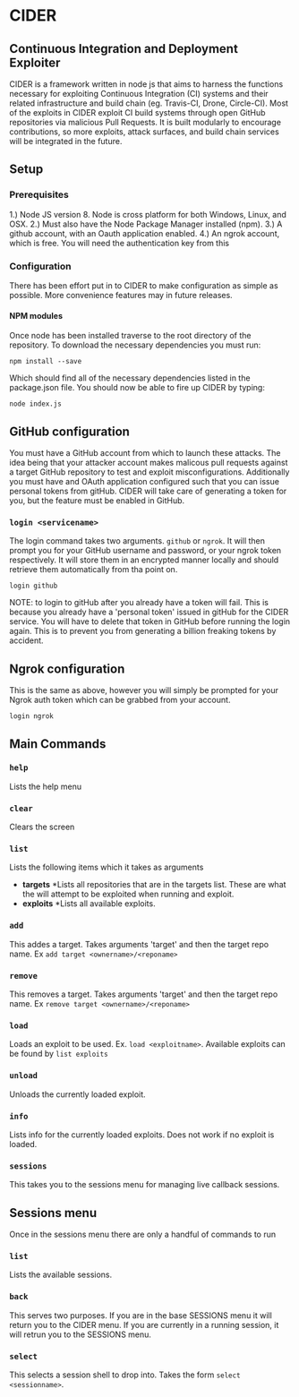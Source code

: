 # CIDER
## Continuous Integration and Deployment Exploiter

CIDER is a framework written in node js that aims to harness the functions necessary for exploiting Continuous Integration (CI) systems and their related infrastructure and build chain (eg. Travis-CI, Drone, Circle-CI). Most of the exploits in CIDER exploit CI build systems through open GitHub repositories via malicious Pull Requests. It is built modularly to encourage contributions, so more exploits, attack surfaces, and build chain services will be integrated in the future.


## Setup
### Prerequisites
1.) Node JS version 8. Node is cross platform for both Windows, Linux, and OSX. 
2.) Must also have the Node Package Manager installed (npm).
3.) A github account, with an Oauth application enabled.
4.) An ngrok account, which is free. You will need the authentication key from this

### Configuration
There has been effort put in to CIDER to make configuration as simple as possible. More convenience features may in future releases.

#### NPM modules
Once node has been installed traverse to the root directory of the repository. To download the necessary dependencies you must run:
```
npm install --save
```
Which should find all of the necessary dependencies listed in the package.json file. You should now be able to fire up CIDER by typing:
```
node index.js
```

## GitHub configuration
You must have a GitHub account from which to launch these attacks. The idea being that your attacker account makes malicous pull requests against a target GitHub repository to test and exploit misconfigurations. Additionally you must have and OAuth application configured such that you can issue personal tokens from gitHub. CIDER will take care of generating a token for you, but the feature must be enabled in GitHub.

### `login <servicename>`
The login command takes two arguments. `github` or `ngrok`. It will then prompt you for your GitHub username and password, or your ngrok token respectively. It will store them in an encrypted manner locally and should retrieve them automatically from tha point on. 
```
login github
```

NOTE: to login to gitHub after you already have a token will fail. This is because you already have a 'personal token' issued in gitHub for the CIDER service. You will have to delete that token in GitHub before running the login again. This is to prevent you from generating a billion freaking tokens by accident. 

## Ngrok configuration
This is the same as above, however you will simply be prompted for your Ngrok auth token which can be grabbed from your account. 
```
login ngrok
```

## Main Commands
### `help`
Lists the help menu

### `clear`
Clears the screen

### `list`
Lists the following items which it takes as arguments
  - __targets__  *Lists all repositories that are in the targets list. These are what the will attempt to be exploited when running and exploit.
  - __exploits__ *Lists all available exploits. 

### `add`
This addes a target. Takes arguments 'target' and then the target repo name. Ex `add target <ownername>/<reponame>`

### `remove`
This removes a target. Takes arguments 'target' and then the target repo name. Ex `remove target <ownername>/<reponame>`

### `load`
Loads an exploit to be used. Ex. `load <exploitname>`. Available exploits can be found by `list exploits`

### `unload`
Unloads the currently loaded exploit.

### `info`
Lists info for the currently loaded exploits. Does not work if no exploit is loaded.

### `sessions`
This takes you to the sessions menu for managing live callback sessions.

## Sessions menu
Once in the sessions menu there are only a handful of commands to run
### `list`
Lists the available sessions.

### `back`
This serves two purposes. If you are in the base SESSIONS menu it will return you to the CIDER menu. If you are currently in a running session, it will retrun you to the SESSIONS menu.

### `select`
This selects a session shell to drop into. Takes the form `select <sessionname>`. 
